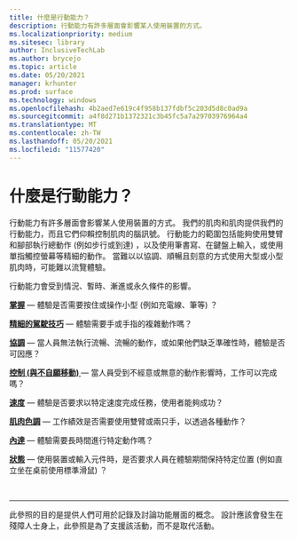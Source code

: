 ```yaml
---
title: 什麼是行動能力？
description: 行動能力有許多層面會影響某人使用裝置的方式。
ms.localizationpriority: medium
ms.sitesec: library
author: InclusiveTechLab
ms.author: brycejo
ms.topic: article
ms.date: 05/20/2021
manager: krhunter
ms.prod: surface
ms.technology: windows
ms.openlocfilehash: 4b2aed7e619c4f958b137fdbf5c203d5d8c0ad9a
ms.sourcegitcommit: a4f8d271b1372321c3b45fc5a7a29703976964a4
ms.translationtype: MT
ms.contentlocale: zh-TW
ms.lasthandoff: 05/20/2021
ms.locfileid: "11577420"
---
```

# <a name="what-is-mobility"></a>什麼是行動能力？

行動能力有許多層面會影響某人使用裝置的方式。 我們的肌肉和肌肉提供我們的行動能力，而且它們仰賴控制肌肉的腦訊號。 行動能力的範圍包括能夠使用雙臂和腳部執行總動作 (例如步行或到達) ，以及使用筆書寫、在鍵盤上輸入，或使用單指觸控螢幕等精細的動作。 當難以以協調、順暢且刻意的方式使用大型或小型肌肉時，可能難以流覽體驗。

行動能力會受到情況、暫時、漸進或永久條件的影響。

**[掌握](mobility-grasp.md)** &mdash; 體驗是否需要按住或操作小型 (例如充電線、筆等) ？

**[精細的駕駛技巧](mobility-fine-motor-skills.md)** &mdash; 體驗需要手或手指的複雜動作嗎？

**[協調](mobility-coordination.md)** &mdash; 當人員無法執行流暢、流暢的動作，或如果他們缺乏準確性時，體驗是否可因應？

**[控制 (與不自願移動) ](mobility-control.md)** &mdash; 當人員受到不經意或無意的動作影響時，工作可以完成嗎？

**[速度](mobility-speed.md)** &mdash; 體驗是否要求以特定速度完成任務，使用者能夠成功？

**[肌肉色調](mobility-muscle-tone.md)** &mdash; 工作績效是否需要使用雙臂或兩只手，以透過各種動作？

**[內達](mobility-endurance.md)** &mdash; 體驗需要長時間進行特定動作嗎？

**[狀態](mobility-posture.md)** &mdash; 使用裝置或輸入元件時，是否要求人員在體驗期間保持特定位置 (例如直立坐在桌前使用標準滑鼠) ？

&nbsp;

[comment]: # (頁腳語句)
___
此參照的目的是提供人們可用於記錄及討論功能層面的概念。 設計應該會發生在殘障人士身上，此參照是為了支援該活動，而不是取代活動。 
